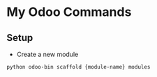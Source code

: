# My Odoo Commands

## Setup

* Create a new module

```bash
python odoo-bin scaffold {module-name} modules
```